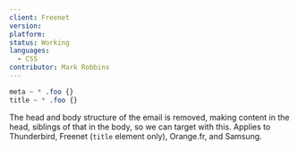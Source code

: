 ```yaml
---
client: Freenet
version:
platform:
status: Working
languages:
  - CSS
contributor: Mark Robbins
---
```


```css
meta ~ * .foo {}
title ~ * .foo {}
```

The head and body structure of the email is removed, making content in the head, siblings of that in the body, so we can target with this. Applies to Thunderbird, Freenet (`title` element only), Orange.fr, and Samsung.
